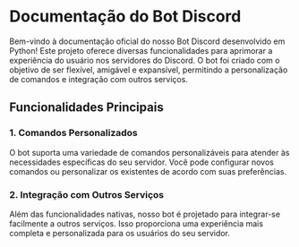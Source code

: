 # Documentação do Bot Discord

Bem-vindo à documentação oficial do nosso Bot Discord desenvolvido em Python! Este projeto oferece diversas funcionalidades para aprimorar a experiência do usuário nos servidores do Discord. O bot foi criado com o objetivo de ser flexível, amigável e expansível, permitindo a personalização de comandos e integração com outros serviços.

## Funcionalidades Principais

### 1. Comandos Personalizados

O bot suporta uma variedade de comandos personalizáveis para atender às necessidades específicas do seu servidor. Você pode configurar novos comandos ou personalizar os existentes de acordo com suas preferências.

### 2. Integração com Outros Serviços

Além das funcionalidades nativas, nosso bot é projetado para integrar-se facilmente a outros serviços. Isso proporciona uma experiência mais completa e personalizada para os usuários do seu servidor.
